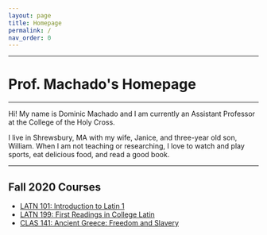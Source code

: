 ```yaml
---
layout: page
title: Homepage
permalink: /
nav_order: 0
---
```

***

# Prof. Machado's Homepage

***

Hi! My name is Dominic Machado and I am currently an Assistant Professor at the College of the Holy Cross.

I live in Shrewsbury, MA with my wife, Janice, and three-year old son, William. When I am not teaching or researching, I love to watch and play sports, eat delicious food, and read a good book.

***

## Fall 2020 Courses

- [LATN 101: Introduction to Latin 1](https://dominicmachado.github.io/latn101-f20)
- [LATN 199: First Readings in College Latin](https://dominicmachado.github.io/latn-199-f20/)
- [CLAS 141: Ancient Greece: Freedom and Slavery](https://dominicmachado.github.io/clas141-f20)
